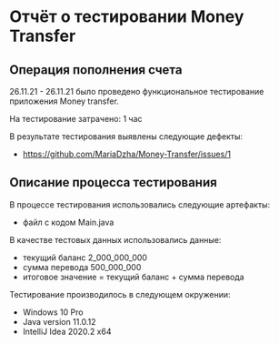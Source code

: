 # Отчёт о тестировании Money Transfer

## Операция пополнения счета

26.11.21 - 26.11.21 было проведено функциональное тестирование приложения Money transfer.

На тестирование затрачено: 1 час

В результате тестирования выявлены следующие дефекты:
* https://github.com/MariaDzha/Money-Transfer/issues/1

## Описание процесса тестирования

В процессе тестирования использовались следующие артефакты:
* файл с кодом Main.java

В качестве тестовых данных использовались данные:
* текущий баланс 2_000_000_000 
* сумма перевода 500_000_000
* итоговое значение = текущий баланс + сумма перевода

Тестирование производилось в следующем окружении:
* Windows 10 Pro
* Java version 11.0.12
* IntelliJ Idea 2020.2 x64